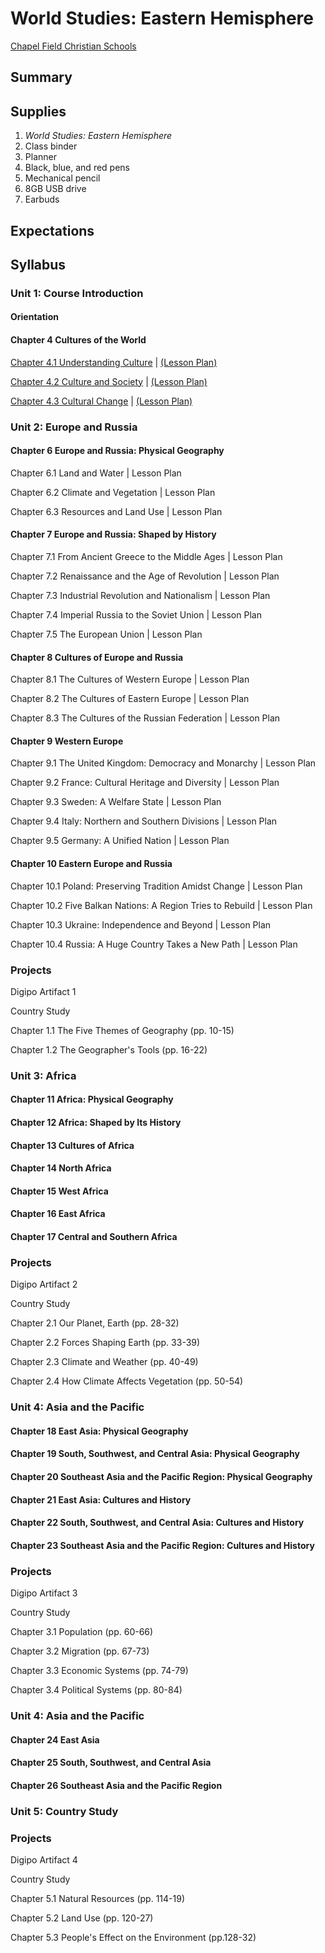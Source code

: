 # World Studies: Eastern Hemisphere

[Chapel Field Christian Schools](http://www.chapelfield.org)

## Summary

## Supplies

1. _World Studies: Eastern Hemisphere_
2. Class binder
3. Planner
4. Black, blue, and red pens
5. Mechanical pencil
6. 8GB USB drive
7. Earbuds

## Expectations



## Syllabus



### Unit 1: Course Introduction

#### Orientation



#### Chapter 4 Cultures of the World 

[Chapter 4.1 Understanding Culture]() | [(Lesson Plan)]()

[Chapter 4.2 Culture and Society]() | [(Lesson Plan)]()

[Chapter 4.3 Cultural Change]() | [(Lesson Plan)]()

### Unit 2: Europe and Russia

#### Chapter 6 Europe and Russia: Physical Geography

Chapter 6.1 Land and Water | Lesson Plan

Chapter 6.2 Climate and Vegetation | Lesson Plan

Chapter 6.3 Resources and Land Use | Lesson Plan

#### Chapter 7 Europe and Russia: Shaped by History

Chapter 7.1 From Ancient Greece to the Middle Ages | Lesson Plan

Chapter 7.2 Renaissance and the Age of Revolution | Lesson Plan

Chapter 7.3 Industrial Revolution and Nationalism | Lesson Plan

Chapter 7.4 Imperial Russia to the Soviet Union | Lesson Plan

Chapter 7.5 The European Union | Lesson Plan

#### Chapter 8 Cultures of Europe and Russia

Chapter 8.1 The Cultures of Western Europe | Lesson Plan

Chapter 8.2 The Cultures of Eastern Europe | Lesson Plan

Chapter 8.3 The Cultures of the Russian Federation | Lesson Plan

#### Chapter 9 Western Europe

Chapter 9.1 The United Kingdom: Democracy and Monarchy | Lesson Plan

Chapter 9.2 France: Cultural Heritage and Diversity | Lesson Plan

Chapter 9.3 Sweden: A Welfare State | Lesson Plan

Chapter 9.4 Italy: Northern and Southern Divisions | Lesson Plan

Chapter 9.5 Germany: A Unified Nation | Lesson Plan

#### Chapter 10 Eastern Europe and Russia

Chapter 10.1 Poland: Preserving Tradition Amidst Change | Lesson Plan

Chapter 10.2 Five Balkan Nations: A Region Tries to Rebuild | Lesson Plan

Chapter 10.3 Ukraine: Independence and Beyond | Lesson Plan

Chapter 10.4 Russia: A Huge Country Takes a New Path | Lesson Plan

### Projects

Digipo Artifact 1

Country Study

Chapter 1.1 The Five Themes of Geography (pp. 10-15)

Chapter 1.2 The Geographer's Tools (pp. 16-22)

### Unit 3: Africa

#### Chapter 11 Africa: Physical Geography

#### Chapter 12 Africa: Shaped by Its History

#### Chapter 13 Cultures of Africa

#### Chapter 14 North Africa

#### Chapter 15 West Africa

#### Chapter 16 East Africa

#### Chapter 17 Central and Southern Africa

### Projects

Digipo Artifact 2

Country Study

Chapter 2.1 Our Planet, Earth (pp. 28-32)

Chapter 2.2 Forces Shaping Earth (pp. 33-39)

Chapter 2.3 Climate and Weather (pp. 40-49)

Chapter 2.4 How Climate Affects Vegetation (pp. 50-54)

### Unit 4: Asia and the Pacific

#### Chapter 18 East Asia: Physical Geography

#### Chapter 19 South, Southwest, and Central Asia: Physical Geography

#### Chapter 20 Southeast Asia and the Pacific Region: Physical Geography

#### Chapter 21 East Asia: Cultures and History

#### Chapter 22 South, Southwest, and Central Asia: Cultures and History

#### Chapter 23 Southeast Asia and the Pacific Region: Cultures and History

### Projects

Digipo Artifact 3

Country Study

Chapter 3.1 Population (pp. 60-66)

Chapter 3.2 Migration (pp. 67-73)

Chapter 3.3 Economic Systems (pp. 74-79)

Chapter 3.4 Political Systems (pp. 80-84)

### Unit 4: Asia and the Pacific

#### Chapter 24 East Asia

#### Chapter 25 South, Southwest, and Central Asia

#### Chapter 26 Southeast Asia and the Pacific Region

### Unit 5: Country Study

### Projects

Digipo Artifact 4

Country Study

Chapter 5.1 Natural Resources (pp. 114-19)

Chapter 5.2 Land Use (pp. 120-27)

Chapter 5.3 People's Effect on the Environment (pp.128-32)